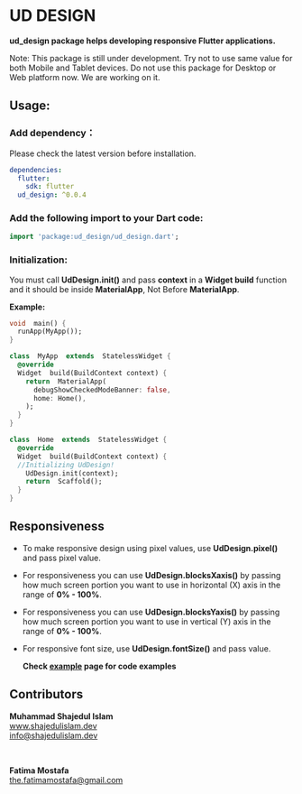 # UD DESIGN

**ud_design package helps developing responsive Flutter applications.**

Note: This package is still under development. Try not to use same value for both Mobile and Tablet devices. Do not use this package for Desktop or Web platform now. We are working on it.


## Usage:

### Add dependency：

Please check the latest version before installation.

```yaml
dependencies:
  flutter:
    sdk: flutter
  ud_design: ^0.0.4
```

### Add the following import to your Dart code:

```dart
import 'package:ud_design/ud_design.dart';
```


### Initialization:

You must call **UdDesign.init()** and pass **context** in a **Widget build** function and it should be inside **MaterialApp**, Not Before **MaterialApp**.

**Example:**

```dart
void  main() {
  runApp(MyApp());
}

class  MyApp  extends  StatelessWidget {
  @override
  Widget  build(BuildContext context) {
    return  MaterialApp(
      debugShowCheckedModeBanner: false,
      home: Home(),
    );
  }
}

class  Home  extends  StatelessWidget {
  @override
  Widget  build(BuildContext context) {
  //Initializing UdDesign!
    UdDesign.init(context);
    return  Scaffold();
  }
}
```


## Responsiveness

* To make responsive design using pixel values, use **UdDesign.pixel()** and pass pixel value.

* For responsiveness you can use **UdDesign.blocksXaxis()** by passing how much screen portion you want to use in horizontal (X) axis in the range of **0% - 100%**.

* For responsiveness you can use **UdDesign.blocksYaxis()** by passing how much screen portion you want to use in vertical (Y) axis in the range of **0% - 100%**.

* For responsive font size, use  **UdDesign.fontSize()** and pass value.

	**Check [example](https://pub.dev/packages/ud_design/example) page for code examples**


## Contributors

**Muhammad Shajedul Islam** <br>
www.shajedulislam.dev <br>
info@shajedulislam.dev

<br>

**Fatima Mostafa** <br>
the.fatimamostafa@gmail.com


